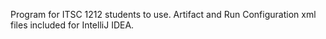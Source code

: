 Program for ITSC 1212 students to use.
Artifact and Run Configuration xml files included for IntelliJ IDEA.
